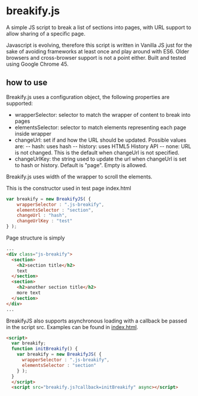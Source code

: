 # breakify.js
A simple JS script to break a list of sections into pages, with URL support to allow sharing of a specific page.

Javascript is evolving, therefore this script is written in Vanilla JS just for the sake of avoiding frameworks at least once and play around with ES6. Older browsers and cross-browser support is not a point either. Built and tested using Google Chrome 45.

## how to use
Breakify.js uses a configuration object, the following properties are supported:
- wrapperSelector: selector to match the wrapper of content to break into pages
- elementsSelector: selector to match elements representing each page inside wrapper
- changeUrl: set if and how the URL should be updated. Possible values are:
-- hash: uses hash
-- history: uses HTML5 History API
-- none: URL is not changed. This is the default when changeUrl is not specified.
- changeUrlKey: the string used to update the url when changeUrl is set to hash or history. Default is "page". Empty is allowed.

Breakify.js uses width of the wrapper to scroll the elements.

This is the constructor used in test page index.html
```javascript
var breakify = new BreakifyJS( { 
	wrapperSelector : ".js-breakify", 
	elementsSelector : "section",
	changeUrl : "hash",
	changeUrlKey : "test"
} );
```
Page structure is simply
```html
...
<div class="js-breakify">
  <section>
    <h2>section title</h2>
    text
  </section>
  <section>
    <h2>another section title</h2>
    more text
  </section>
</div>
...
```
BreakifyJS also supports asynchronous loading with a callback be passed in the script src.
Examples can be found in [index.html](index.html).
```HTML
<script>
  var breakify;
  function initBreakify() {
  	var breakify = new BreakifyJS( { 
  	  wrapperSelector : ".js-breakify", 
  	  elementsSelector : "section" 
    } );
  }
  </script>
  <script src="breakify.js?callback=initBreakify" async></script>
```
